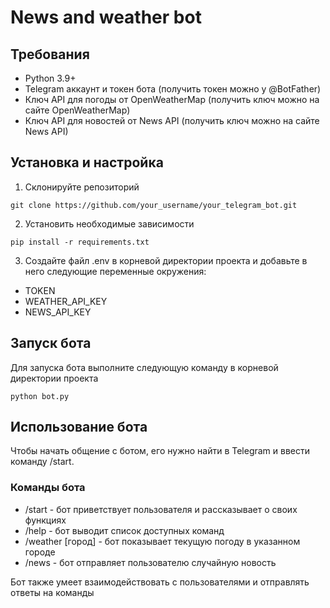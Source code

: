# News and weather bot

## Требования
* Python 3.9+
* Telegram аккаунт и токен бота (получить токен можно у @BotFather)
* Ключ API для погоды от OpenWeatherMap (получить ключ можно на сайте OpenWeatherMap)
* Ключ API для новостей от News API (получить ключ можно на сайте News API)

## Установка и настройка
1. Склонируйте репозиторий

`git clone https://github.com/your_username/your_telegram_bot.git
`

2. Установить необходимые зависимости 

`pip install -r requirements.txt`

3. Создайте файл .env в корневой директории проекта и добавьте в него следующие переменные окружения:
- TOKEN
- WEATHER_API_KEY
- NEWS_API_KEY

## Запуск бота
Для запуска бота выполните следующую команду в корневой директории проекта

`python bot.py`

## Использование бота
Чтобы начать общение с ботом, его нужно найти в Telegram и ввести команду /start.

### Команды бота
* /start - бот приветствует пользователя и рассказывает о своих функциях
* /help - бот выводит список доступных команд 
* /weather [город] - бот показывает текущую погоду в указанном городе 
* /news - бот отправляет пользователю случайную новость

Бот также умеет взаимодействовать с пользователями и отправлять ответы на команды